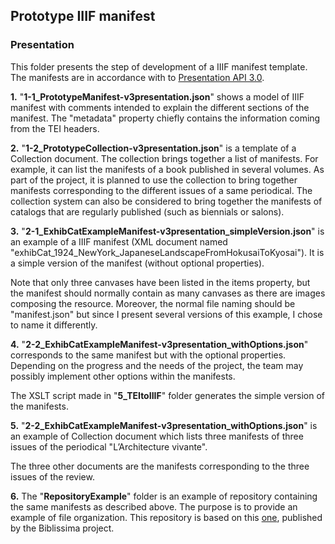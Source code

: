 ## Prototype IIIF manifest

### Presentation

This folder presents the step of development of a IIIF manifest template. The manifests are in accordance with to [Presentation API 3.0](https://iiif.io/api/presentation/3.0/).

**1.** "**1-1_PrototypeManifest-v3presentation.json**" shows a model of IIIF manifest with comments intended to explain the different sections of the manifest.
The "metadata" property chiefly contains the information coming from the TEI headers. 

**2.** "**1-2_PrototypeCollection-v3presentation.json**" is a template of a Collection document.
The collection brings together a list of manifests. For example, it can list the manifests of a book published in several volumes.
As part of the project, it is planned to use the collection to bring together manifests corresponding to the different issues of a same periodical. The collection system can also be considered to bring together the manifests of catalogs that are regularly published (such as biennials or salons).

**3.** "**2-1_ExhibCatExampleManifest-v3presentation_simpleVersion.json**" is an example of a IIIF manifest (XML document named "exhibCat_1924_NewYork_JapaneseLandscapeFromHokusaiToKyosai"). It is a simple version of the manifest (without optional properties).

Note that only three canvases have been listed in the items property, but the manifest should normally contain as many canvases as there are images composing the resource.
Moreover, the normal file naming should be "manifest.json" but since I present several versions of this example, I chose to name it differently.

**4.** "**2-2_ExhibCatExampleManifest-v3presentation_withOptions.json**" corresponds to the same manifest but with the optional properties.
Depending on the progress and the needs of the project, the team may possibly implement other options within the manifests.

The XSLT script made in "**5_TEItoIIIF**" folder generates the simple version of the manifests.

**5.** "**2-2_ExhibCatExampleManifest-v3presentation_withOptions.json**" is an example of Collection document which lists three manifests of three issues of the periodical "L’Architecture vivante".

The three other documents are the manifests corresponding to the three issues of the review.

**6.** The "**RepositoryExample**" folder is an example of repository containing the same manifests as described above. The purpose is to provide an example of file organization.
This repository is based on this [one](https://github.com/biblissima/iiif-manifests-demo), published by the Biblissima project.